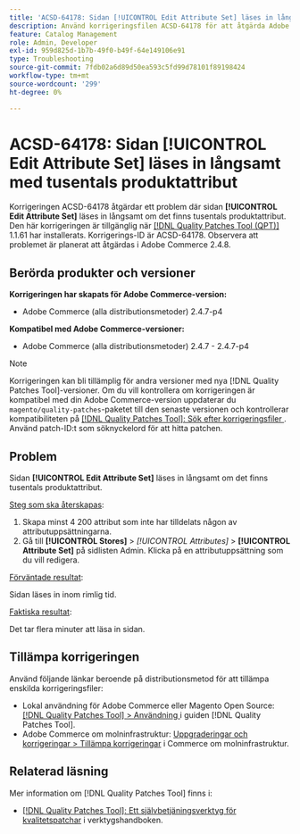 ```yaml
---
title: 'ACSD-64178: Sidan [!UICONTROL Edit Attribute Set] läses in långsamt med tusentals produktattribut'
description: Använd korrigeringsfilen ACSD-64178 för att åtgärda Adobe Commerce-problemet där sidan [!UICONTROL Edit Attribute Set] läses in långsamt om det finns tusentals produktattribut.
feature: Catalog Management
role: Admin, Developer
exl-id: 959d825d-1b7b-49f0-b49f-64e149106e91
type: Troubleshooting
source-git-commit: 7fdb02a6d89d50ea593c5fd99d78101f89198424
workflow-type: tm+mt
source-wordcount: '299'
ht-degree: 0%

---
```


# ACSD-64178: Sidan [!UICONTROL Edit Attribute Set] läses in långsamt med tusentals produktattribut

Korrigeringen ACSD-64178 åtgärdar ett problem där sidan **[!UICONTROL Edit Attribute Set]** läses in långsamt om det finns tusentals produktattribut. Den här korrigeringen är tillgänglig när [[!DNL Quality Patches Tool (QPT)]](/help/tools/quality-patches-tool/quality-patches-tool-to-self-serve-quality-patches.md) 1.1.61 har installerats. Korrigerings-ID är ACSD-64178. Observera att problemet är planerat att åtgärdas i Adobe Commerce 2.4.8.

## Berörda produkter och versioner

**Korrigeringen har skapats för Adobe Commerce-version:**

* Adobe Commerce (alla distributionsmetoder) 2.4.7-p4

**Kompatibel med Adobe Commerce-versioner:**

* Adobe Commerce (alla distributionsmetoder) 2.4.7 - 2.4.7-p4

>[!NOTE]
>
>Korrigeringen kan bli tillämplig för andra versioner med nya [!DNL Quality Patches Tool]-versioner. Om du vill kontrollera om korrigeringen är kompatibel med din Adobe Commerce-version uppdaterar du `magento/quality-patches`-paketet till den senaste versionen och kontrollerar kompatibiliteten på [[!DNL Quality Patches Tool]: Sök efter korrigeringsfiler ](https://experienceleague.adobe.com/tools/commerce-quality-patches/index.html). Använd patch-ID:t som söknyckelord för att hitta patchen.

## Problem

Sidan **[!UICONTROL Edit Attribute Set]** läses in långsamt om det finns tusentals produktattribut.

<u>Steg som ska återskapas</u>:

1. Skapa minst 4 200 attribut som inte har tilldelats någon av attributuppsättningarna.
1. Gå till **[!UICONTROL Stores]** > *[!UICONTROL Attributes]* > **[!UICONTROL Attribute Set]** på sidlisten Admin. Klicka på en attributuppsättning som du vill redigera.

<u>Förväntade resultat</u>:

Sidan läses in inom rimlig tid.

<u>Faktiska resultat</u>:

Det tar flera minuter att läsa in sidan.

## Tillämpa korrigeringen

Använd följande länkar beroende på distributionsmetod för att tillämpa enskilda korrigeringsfiler:

* Lokal användning för Adobe Commerce eller Magento Open Source: [[!DNL Quality Patches Tool] > Användning ](/help/tools/quality-patches-tool/usage.md) i guiden [!DNL Quality Patches Tool].
* Adobe Commerce om molninfrastruktur: [Uppgraderingar och korrigeringar > Tillämpa korrigeringar](https://experienceleague.adobe.com/docs/commerce-cloud-service/user-guide/develop/upgrade/apply-patches.html) i Commerce om molninfrastruktur.


## Relaterad läsning

Mer information om [!DNL Quality Patches Tool] finns i:

* [[!DNL Quality Patches Tool]: Ett självbetjäningsverktyg för kvalitetspatchar](/help/tools/quality-patches-tool/quality-patches-tool-to-self-serve-quality-patches.md) i verktygshandboken.
